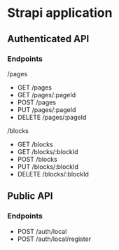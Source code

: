 # Strapi application

## Authenticated API

### Endpoints

/pages

- GET /pages
- GET /pages/:pageId
- POST /pages
- PUT /pages/:pageId
- DELETE /pages/:pageId

/blocks

- GET /blocks
- GET /blocks/:blockId
- POST /blocks
- PUT /blocks/:blockId
- DELETE /blocks/:blockId

## Public API

### Endpoints

- POST /auth/local
- POST /auth/local/register
